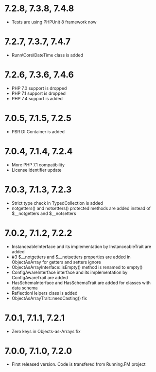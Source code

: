 7.2.8, 7.3.8, 7.4.8
===================
* Tests are using PHPUnit 8 framework now

7.2.7, 7.3.7, 7.4.7
===================
* Runn\Core\DateTime class is added

7.2.6, 7.3.6, 7.4.6
===================
* PHP 7.0 support is dropped
* PHP 7.1 support is dropped
* PHP 7.4 support is added

7.0.5, 7.1.5, 7.2.5
===================
* PSR DI Container is added

7.0.4, 7.1.4, 7.2.4
===================
* More PHP 7.1 compatibility
* License identifier update

7.0.3, 7.1.3, 7.2.3
===================
* Strict type check in TypedCollection is added
* notgetters() and notsetters() protected methods are added instead of $__notgetters and $__notsetters

7.0.2, 7.1.2, 7.2.2
===================
* InstanceableInterface and its implementation by InstanceableTrait are added
* \#3 $__notgetters and $__notsetters properties are added in ObjectAsArray for getters and setters ignore
* ObjectAsArrayInterface::isEmpty() method is renamed to empty()
* ConfigAwareInterface interface and its implementation by ConfigAwareTrait are added
* HasSchemaInterface and HasSchemaTrait are added for classes with data schema
* ReflectionHelpers class is added
* ObjectAsArrayTrait::needCasting() fix

7.0.1, 7.1.1, 7.2.1
===================
* Zero keys in Objects-as-Arrays fix

7.0.0, 7.1.0, 7.2.0
===================
* First released version. Code is transfered from Running.FM project